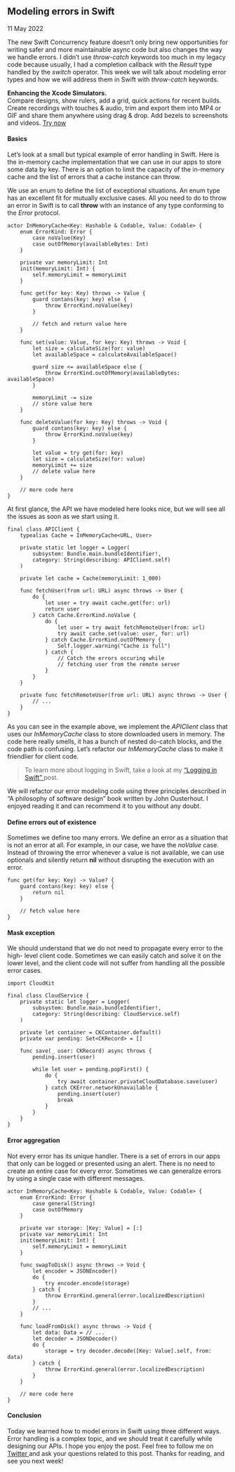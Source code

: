 ##  Modeling errors in Swift

11 May 2022

The new Swift Concurrency feature doesn’t only bring new opportunities for
writing safer and more maintainable async code but also changes the way we
handle errors. I didn’t use _throw-catch_ keywords too much in my legacy code
because usually, I had a completion callback with the _Result_ type handled by
the _switch_ operator. This week we will talk about modeling error types and
how we will address them in Swift with _throw-catch_ keywords.

**Enhancing the Xcode Simulators.**  
Compare designs, show rulers, add a grid, quick actions for recent builds.
Create recordings with touches & audio, trim and export them into MP4 or GIF
and share them anywhere using drag & drop. Add bezels to screenshots and
videos. [ Try now ](https://gumroad.com/a/931293139/ftvbh)

####  Basics

Let’s look at a small but typical example of error handling in Swift. Here is
the in-memory cache implementation that we can use in our apps to store some
data by key. There is an option to limit the capacity of the in-memory cache
and the list of errors that a cache instance can throw.

We use an enum to define the list of exceptional situations. An enum type has
an excellent fit for mutually exclusive cases. All you need to do to throw an
error in Swift is to call **throw** with an instance of any type conforming to
the _Error_ protocol.

    
    
    actor InMemoryCache<Key: Hashable & Codable, Value: Codable> {
        enum ErrorKind: Error {
            case noValue(Key)
            case outOfMemory(availableBytes: Int)
        }
    
        private var memoryLimit: Int
        init(memoryLimit: Int) {
            self.memoryLimit = memoryLimit
        }
    
        func get(for key: Key) throws -> Value {
            guard contans(key: key) else {
                throw ErrorKind.noValue(key)
            }
    
            // fetch and return value here
        }
    
        func set(value: Value, for key: Key) throws -> Void {
            let size = calculateSize(for: value)
            let availableSpace = calculateAvailableSpace()
    
            guard size <= availableSpace else {
                throw ErrorKind.outOfMemory(availableBytes: availableSpace)
            }
    
            memoryLimit -= size
            // store value here
        }
    
        func deleteValue(for key: Key) throws -> Void {
            guard contans(key: key) else {
                throw ErrorKind.noValue(key)
            }
    
            let value = try get(for: key)
            let size = calculateSize(for: value)
            memoryLimit += size
            // delete value here
        }
    
        // more code here
    }
    

At first glance, the API we have modeled here looks nice, but we will see all
the issues as soon as we start using it.

    
    
    final class APIClient {
        typealias Cache = InMemoryCache<URL, User>
        
        private static let logger = Logger(
            subsystem: Bundle.main.bundleIdentifier!,
            category: String(describing: APIClient.self)
        )
        
        private let cache = Cache(memoryLimit: 1_000)
    
        func fetchUser(from url: URL) async throws -> User {
            do {
                let user = try await cache.get(for: url)
                return user
            } catch Cache.ErrorKind.noValue {
                do {
                    let user = try await fetchRemoteUser(from: url)
                    try await cache.set(value: user, for: url)
                } catch Cache.ErrorKind.outOfMemory {
                    Self.logger.warning("Cache is full")
                } catch {
                    // Catch the errors occuring while
                    // fetching user from the remote server
                }
            }
        }
    
        private func fetchRemoteUser(from url: URL) async throws -> User {
            // ...
        }
    }
    

As you can see in the example above, we implement the _APIClient_ class that
uses our _InMemoryCache_ class to store downloaded users in memory. The code
here really smells, it has a bunch of nested do-catch blocks, and the code
path is confusing. Let’s refactor our _InMemoryCache_ class to make it
friendlier for client code.

> To learn more about logging in Swift, take a look at my [ “Logging in Swift”
> ](/2022/04/06/logging-in-swift/) post.

We will refactor our error modeling code using three principles described in
“A philosophy of software design” book written by John Ousterhout. I enjoyed
reading it and can recommend it to you without any doubt.

####  Define errors out of existence

Sometimes we define too many errors. We define an error as a situation that is
not an error at all. For example, in our case, we have the _noValue_ case.
Instead of throwing the error whenever a value is not available, we can use
optionals and silently return **nil** without disrupting the execution with an
error.

    
    
    func get(for key: Key) -> Value? {
        guard contans(key: key) else {
            return nil
        }
    
        // fetch value here
    }
    

####  Mask exception

We should understand that we do not need to propagate every error to the high-
level client code. Sometimes we can easily catch and solve it on the lower
level, and the client code will not suffer from handling all the possible
error cases.

    
    
    import CloudKit
    
    final class CloudService {
        private static let logger = Logger(
            subsystem: Bundle.main.bundleIdentifier!,
            category: String(describing: CloudService.self)
        )
    
        private let container = CKContainer.default()
        private var pending: Set<CKRecord> = []
    
        func save(_ user: CKRecord) async throws {
            pending.insert(user)
    
            while let user = pending.popFirst() {
                do {
                    try await container.privateCloudDatabase.save(user)
                } catch CKError.networkUnavailable {
                    pending.insert(user)
                    break
                }
            }
        }
    }
    

####  Error aggregation

Not every error has its unique handler. There is a set of errors in our apps
that only can be logged or presented using an alert. There is no need to
create an entire case for every error. Sometimes we can generalize errors by
using a single case with different messages.

    
    
    actor InMemoryCache<Key: Hashable & Codable, Value: Codable> {
        enum ErrorKind: Error {
            case general(String)
            case outOfMemory
        }
    
        private var storage: [Key: Value] = [:]
        private var memoryLimit: Int
        init(memoryLimit: Int) {
            self.memoryLimit = memoryLimit
        }
    
        func swapToDisk() async throws -> Void {
            let encoder = JSONEncoder()
            do {
                try encoder.encode(storage)
            } catch {
                throw ErrorKind.general(error.localizedDescription)
            }
            // ...
        }
    
        func loadFromDisk() async throws -> Void {
            let data: Data = // ...
            let decoder = JSONDecoder()
            do {
                storage = try decoder.decode([Key: Value].self, from: data)
            } catch {
                throw ErrorKind.general(error.localizedDescription)
            }
        }
        
        // more code here
    }
    

####  Conclusion

Today we learned how to model errors in Swift using three different ways.
Error handling is a complex topic, and we should treat it carefully while
designing our APIs. I hope you enjoy the post. Feel free to follow me on [
Twitter ](https://twitter.com/mecid) and ask your questions related to this
post. Thanks for reading, and see you next week!

